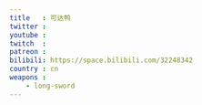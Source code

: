 ```yaml
---
title   : 可达鸭
twitter :
youtube :
twitch  :
patreon :
bilibili: https://space.bilibili.com/32248342
country : cn
weapons :
    - long-sword
---
```

